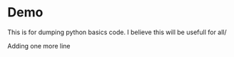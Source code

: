 # Demo
This is for dumping python basics code.
I believe this will be usefull for all/


Adding one more line
